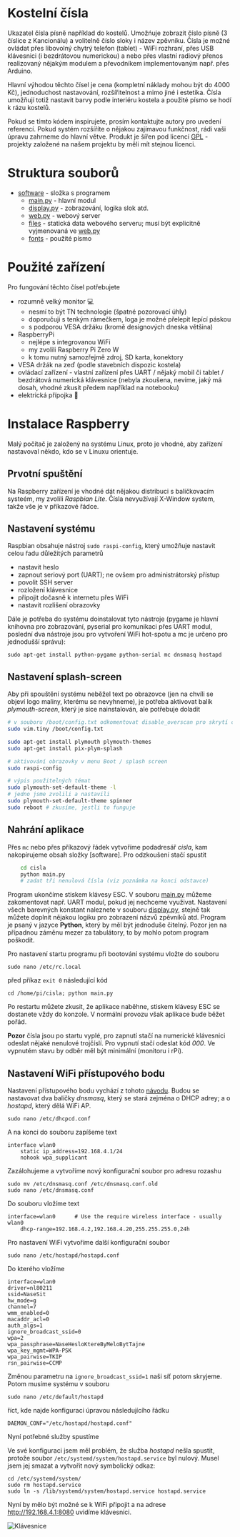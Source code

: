 Kostelní čísla
=========================
Ukazatel čísla písně například do kostelů. Umožńuje zobrazit číslo písně (3 číslice z Kancionálu) a volitelně číslo sloky i název zpěvníku. Čísla je možné ovládat přes libovolný chytrý telefon (tablet) - WiFi rozhraní, přes USB klávesnici (i bezdrátovou numerickou) a nebo přes vlastní radiový přenos realizovaný nějakým modulem a převodníkem implementovaným např. přes Arduino.

Hlavní výhodou těchto čísel je cena (kompletní náklady mohou být do 4000 Kč), jednoduchost nastavování, rozšířitelnost a mimo jiné i estetika. Čísla umožňují totiž nastavit barvy podle interiéru kostela a použité písmo se hodí k rázu kostelů.

Pokud se tímto kódem inspirujete, prosím kontaktujte autory pro uvedení referencí. Pokud systém rozšíříte o nějakou zajímavou funkčnost, rádi vaši úpravu zahrneme do hlavní větve. Produkt je šířen pod licencí [GPL](LICENSE) - projekty založené na našem projektu by měli mít stejnou licenci.


Struktura souborů
============================
 - [software](software) - složka s programem
   - [main.py](software/main.py) - hlavní modul
   - [display.py](software/display.py) - zobrazování, logika slok atd.
   - [web.py](software/web.py) - webový server
   - [files](software/files) - statická data webového serveru; musí být explicitně vyjmenovaná ve [web.py](software/web.py)
   - [fonts](software/fonts) - použité písmo

Použité zařízení
==============================
Pro fungování těchto čísel potřebujete
 - rozumně velký monitor :computer:
    - nesmí to být TN technologie (špatné pozorovací úhly)
    - doporučuji s tenkým rámečkem, loga je možné přelepit lepící páskou
    - s podporou VESA držáku (kromě designových dneska většina)
 - RaspberryPi 
    - nejlépe s integrovanou WiFi
    - my zvolili Raspberry Pi Zero W
    - k tomu nutný samozřejmě zdroj, SD karta, konektory
 - VESA držák na zeď (podle stavebních dispozic kostela)
 - ovládací zařízení - vlastní zařízení přes UART / nějaký mobil či tablet / bezdrátová numerická klávesnice (nebyla zkoušena, nevíme, jaký má dosah, vhodné zkusit předem například na notebooku)
  - elektrická přípojka :electric_plug:

Instalace Raspberry
===============================
Malý počítač je založený na systému Linux, proto je vhodné, aby zařízení nastavoval někdo, kdo se v Linuxu orientuje.

Prvotní spuštění
---------------------
Na Raspberry zařízení je vhodné dát nějakou distribuci s baličkovacím systeém, my zvolili *Raspbian Lite*. Čísla nevyužívají X-Window system, takže vše je v příkazové řádce.

Nastavení systému
---------------------
Raspbian obsahuje nástroj ``sudo raspi-config``, který umožňuje nastavit celou řadu důležitých parametrů

  - nastavit heslo
  - zapnout seriový port (UART); ne ovšem pro administrátorský přístup
  - povolit SSH server
  - rozložení klávesnice
  - připojit dočasně k internetu přes WiFi
  - nastavit rozlišení obrazovky

Dále je potřeba do systému doinstalovat tyto nástroje (pygame je hlavní knihovna pro zobrazování, pyserial pro komunikaci přes UART modul, poslední dva nástroje jsou pro vytvoření WiFi hot-spotu a mc je určeno pro jednodušší správu):


    sudo apt-get install python-pygame python-serial mc dnsmasq hostapd
    

Nastavení splash-screen
-----------------
Aby při spouštění systému neběžel text po obrazovce (jen na chvíli se objeví logo maliny, kterému se nevyhneme), je potřeba aktivovat balík *plymouth-screen*, který je sice nainstalován, ale potřebuje doladit


```bash
# v souboru /boot/config.txt odkomentovat disable_overscan pro skrytí černých okrajů
sudo vim.tiny /boot/config.txt

sudo apt-get install plymouth plymouth-themes
sudo apt-get install pix-plym-splash

# aktivování obrazovky v menu Boot / splash screen
sudo raspi-config

# výpis použitelných témat
sudo plymouth-set-default-theme -l
# jedno jsme zvolili a nastavili
sudo plymouth-set-default-theme spinner
sudo reboot # zkusíme, jestli to funguje
```

Nahrání aplikace
----------
Přes `mc` nebo přes příkazový řádek vytvoříme podadresář *cisla*, kam nakopírujeme obsah složky [software]. Pro odzkoušení stačí spustit

```bash
    cd cisla
    python main.py
    # zadat tři nenulová čísla (viz poznámka na konci odstavce)
```

Program ukončíme stiskem klávesy ESC. V souboru [main.py](software/main.py) můžeme zakomentovat např. UART modul, pokud jej nechceme využivat. Nastavení všech barevných konstant naleznete v souboru [display.py](software/display.py), stejně tak můžete doplnit nějakou logiku pro zobrazení názvů zpěvníků atd. Program je psaný v jazyce **Python**, který by měl být jednoduše čitelný. Pozor jen na případnou záměnu mezer za tabulátory, to by mohlo potom program poškodit.

Pro nastavení startu programu při bootování systému vložte do souboru
  
    sudo nano /etc/rc.local

před příkaz `exit 0` následující kód
     
    cd /home/pi/cisla; python main.py

Po restartu můžete zkusit, že aplikace naběhne, stiskem klávesy ESC se dostanete vždy do konzole. V normální provozu však aplikace bude běžet pořád.

**Pozor** čísla jsou po startu vyplé, pro zapnutí stačí na numerické klávesnici odeslat nějaké nenulové trojčíslí. Pro vypnutí stačí odeslat kód *000*. Ve vypnutém stavu by odběr měl být minimální (monitoru i rPi).

Nastavení WiFi přístupového bodu
-----------
Nastavení přístupového bodu vychází z tohoto [návodu](https://www.raspberrypi.org/documentation/configuration/wireless/access-point.md). Budou se nastavovat dva balíčky *dnsmasq*, který se stará zejména o DHCP adrey; a o *hostapd*, který dělá WiFi AP.

    sudo nano /etc/dhcpcd.conf

A na konci do souboru zapíšeme text

    interface wlan0
        static ip_address=192.168.4.1/24
        nohook wpa_supplicant

Zazálohujeme a vytvoříme nový konfigurační soubor pro adresu rozashu

    sudo mv /etc/dnsmasq.conf /etc/dnsmasq.conf.old
    sudo nano /etc/dnsmasq.conf

Do souboru vložíme text

    interface=wlan0      # Use the require wireless interface - usually wlan0  
        dhcp-range=192.168.4.2,192.168.4.20,255.255.255.0,24h

Pro nastavení WiFi vytvoříme další konfigurační soubor
   
    sudo nano /etc/hostapd/hostapd.conf

Do kterého vložíme

```config
interface=wlan0
driver=nl80211
ssid=NaseSit
hw_mode=g
channel=7
wmm_enabled=0
macaddr_acl=0
auth_algs=1
ignore_broadcast_ssid=0
wpa=2
wpa_passphrase=NaseHesloKtereByMeloBytTajne
wpa_key_mgmt=WPA-PSK
wpa_pairwise=TKIP
rsn_pairwise=CCMP
```

Změnou parametru na `ignore_broadcast_ssid=1` naši síť potom skryjeme. Potom musíme systému v souboru 
     
    sudo nano /etc/default/hostapd

říct, kde najde konfiguraci úpravou následujícího řádku

    DAEMON_CONF="/etc/hostapd/hostapd.conf"

Nyní potřebné služby spustíme



Ve své konfiguraci jsem měl problém, že služba *hostapd* nešla spustit, protože soubor `/etc/systemd/system/hostapd.service` byl nulový. Musel jsem jej smazat a vytvořit nový symbolický odkaz:

    cd /etc/systemd/system/
    sudo rm hostapd.service
    sudo ln -s /lib/systemd/system/hostapd.service hostapd.service

Nyní by mělo být možné se k WiFi připojit a na adrese http://192.168.4.1:8080  uvidíme klávesnici.

![Klávesnice](img/klavesnice.png)
